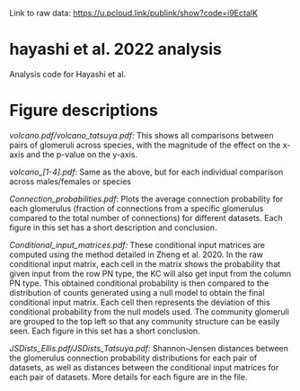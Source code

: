 Link to raw data: https://u.pcloud.link/publink/show?code=i9EctalK

# hayashi et al. 2022 analysis

Analysis code for Hayashi et al.

# Figure descriptions

*volcano.pdf/volcano_tatsuya.pdf:* This shows all comparisons between pairs of glomeruli across species, with the magnitude of the effect on the x-axis and the p-value on the y-axis.

*volcano_[1-4].pdf:* Same as the above, but for each individual comparison across males/females or species

*Connection_probabilities.pdf:* Plots the average connection probability for each glomerulus (fraction of connections from a specific glomerulus compared to the total number of connections) for different datasets. Each figure in this set has a short description and conclusion.

*Conditional_input_matrices.pdf:* These conditional input matrices are computed using the method detailed in Zheng et al. 2020. In the raw conditional input matrix, each cell in the matrix shows the probability that given input from the row PN type, the KC will also get input from the column PN type. This obtained conditional probability is then compared to the distribution of counts generated using a null model to obtain the final conditional input matrix. Each cell then represents the deviation of this conditional probability from the null models used. The community glomeruli are grouped to the top left so that any community structure can be easily seen. Each figure in this set has a short 
conclusion.

*JSDists_Ellis.pdf/JSDists_Tatsuya.pdf:* Shannon-Jensen distances between the glomerulus connection probability distributions for each pair of datasets, as well as distances between the conditional input matrices for each pair of datasets. More details for each figure are in the file.
   
